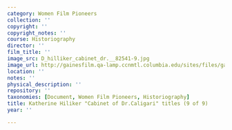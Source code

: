 ```yaml
---
category: Women Film Pioneers
collection: ''
copyright: ''
copyright_notes: ''
course: Historiography
director: ''
film_title: ''
image_src: D_hilliker_cabinet_dr.__82541-9.jpg
image_url: http://gainesfilm.qa-lamp.ccnmtl.columbia.edu/sites/files/gainesfilm/images/D_hilliker_cabinet_dr.__82541-9.jpg
location: ''
notes: ''
physical_description: ''
repository: ''
taxonomies: [Document, Women Film Pioneers, Historiography]
title: Katherine Hiliker "Cabinet of Dr.Caligari" titles (9 of 9)
year: ''

---
```

